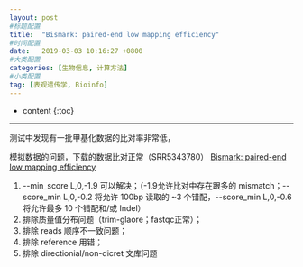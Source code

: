 ```yaml
---
layout: post
#标题配置
title:  "Bismark: paired-end low mapping efficiency"
#时间配置
date:   2019-03-03 10:16:27 +0800
#大类配置
categories: [生物信息, 计算方法]
#小类配置
tag: [表观遗传学, Bioinfo]
---
```


* content
{:toc}
---

测试中发现有一批甲基化数据的比对率非常低，

模拟数据的问题，下载的数据比对正常（SRR5343780） [Bismark: paired-end low mapping efficiency](http://seqanswers.com/forums/showthread.php?t=40496)

1. --min_score L,0,-1.9 可以解决；（-1.9允许比对中存在跟多的 mismatch；--score_min L,0,-0.2 将允许 100bp 读取的 ~3 个错配，--score_min L,0,-0.6 将允许最多 10 个错配和/或 Indel）
2. 排除质量值分布问题（trim-glaore；fastqc正常）；
3. 排除 reads 顺序不一致问题；
4. 排除 reference 用错；
5. 排除 directionial/non-dicret 文库问题
